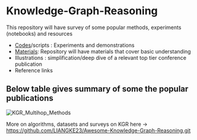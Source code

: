 # Knowledge-Graph-Reasoning
This repository will have survey of some popular methods, experiments (notebooks) and resources

* [Codes](https://github.com/SankarshU/Knowledge-Graph-Reasoning/tree/b7825fcc9293e776a25b47a083cd95f499811db6/Experiments_with_CURL)/scripts : Experiments and demonstrations
* [Materials](https://github.com/SankarshU/Knowledge-Graph-Reasoning/blob/b0db02fdf91b09e2d0f6ba089e4300f6ac063eaf/Material.md): Repository will have materials that cover basic understanding
* Illustrations : simplification/deep dive of a relevant top tier conference publication
* Reference links

## Below table gives summary of some the  popular publications
![KGR_Multihop_Methods](https://github.com/SankarshU/Knowledge-Graph-Reasoning/assets/44226862/4ab06407-f411-482f-a61f-7e3a335999be)

More on algorithms, datasets and surveys on KGR here -> https://github.com/LIANGKE23/Awesome-Knowledge-Graph-Reasoning.git


